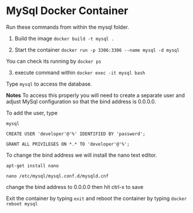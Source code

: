 # MySql Docker Container

Run these commands from within the mysql folder.

1. Build the image
`docker build -t mysql .`

2. Start the container
`docker run -p 3306:3306 --name mysql -d mysql`

You can check its running by `docker ps`

3. execute command within
`docker exec -it mysql bash`

Type `mysql` to access the database.

**Notes**
To access this properly you will need to create a separate user and adjust MySql configuration so that the bind address is  0.0.0.0.

To add the user, type

`mysql`

`CREATE USER 'developer'@'%' IDENTIFIED BY 'password';`

`GRANT ALL PRIVILEGES ON *.* TO 'developer'@'%';`

To change the bind address we will install the nano text editor.

`apt-get install nano`

`nano /etc/mysql/mysql.conf.d/mysqld.cnf`

change the bind address to 0.0.0.0 then hit ctrl-x to save

Exit the container by typing `exit` and reboot the container by typing `docker reboot mysql`
